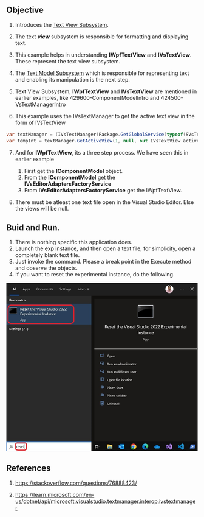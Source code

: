 ## Objective

1. Introduces the [Text View Subsystem](https://learn.microsoft.com/en-us/visualstudio/extensibility/inside-the-editor#text-view-subsystem). 

2. The text ***view*** subsystem is responsible for formatting and displaying text.

3. This example helps in understanding **IWpfTextView** and **IVsTextView**. These represent the text view subsystem.

4. The [Text Model Subsystem](https://learn.microsoft.com/en-us/visualstudio/extensibility/inside-the-editor#text-model-subsystem) which is responsible for representing text and enabling its manipulation is the next step. 

5. Text View Subsystem, **IWpfTextView** and **IVsTextView** are mentioned in earlier examples, like 429600-ComponentModelIntro and 424500-VsTextManagerIntro

6. This example uses the IVsTextManager to get the active text view in the form of IVsTextView
```cs
var textManager = (IVsTextManager)Package.GetGlobalService(typeof(SVsTextManager));
var tempInt = textManager.GetActiveView(1, null, out IVsTextView activeView);
```

7. And for **IWpfTextView**, its a three step process. We have seen this in earlier example
   1. First get the **IComponentModel** object.
   2. From the **IComponentModel** get the **IVsEditorAdaptersFactoryService**
   3. From **IVsEditorAdaptersFactoryService** get the IWpfTextView.

8. There must be atleast one text file open in the Visual Studio Editor. Else the views will be null.

## Buid and Run.

1. There is nothing specific this application does.
2. Launch the exp instance, and then open a text file, for simplicity, open a completely blank text file. 
3. Just invoke the command. Please a break point in the Execute method and observe the objects.
4. If you want to reset the experimental instance, do the following.

![Reset Exp Vs](./../400500-VSixBlankProjectAnalysis/images/57_50_ResetVsExpIntance.jpg)

## References
1. https://stackoverflow.com/questions/76888423/

2. https://learn.microsoft.com/en-us/dotnet/api/microsoft.visualstudio.textmanager.interop.ivstextmanager




